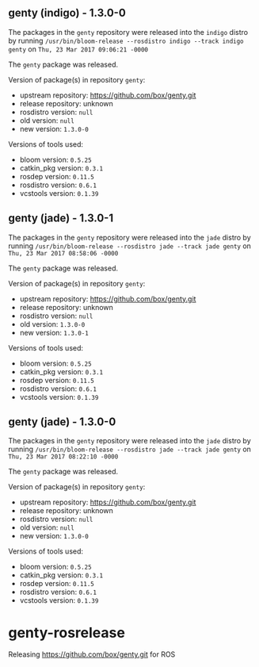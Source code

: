## genty (indigo) - 1.3.0-0

The packages in the `genty` repository were released into the `indigo` distro by running `/usr/bin/bloom-release --rosdistro indigo --track indigo genty` on `Thu, 23 Mar 2017 09:06:21 -0000`

The `genty` package was released.

Version of package(s) in repository `genty`:

- upstream repository: https://github.com/box/genty.git
- release repository: unknown
- rosdistro version: `null`
- old version: `null`
- new version: `1.3.0-0`

Versions of tools used:

- bloom version: `0.5.25`
- catkin_pkg version: `0.3.1`
- rosdep version: `0.11.5`
- rosdistro version: `0.6.1`
- vcstools version: `0.1.39`


## genty (jade) - 1.3.0-1

The packages in the `genty` repository were released into the `jade` distro by running `/usr/bin/bloom-release --rosdistro jade --track jade genty` on `Thu, 23 Mar 2017 08:58:06 -0000`

The `genty` package was released.

Version of package(s) in repository `genty`:

- upstream repository: https://github.com/box/genty.git
- release repository: unknown
- rosdistro version: `null`
- old version: `1.3.0-0`
- new version: `1.3.0-1`

Versions of tools used:

- bloom version: `0.5.25`
- catkin_pkg version: `0.3.1`
- rosdep version: `0.11.5`
- rosdistro version: `0.6.1`
- vcstools version: `0.1.39`


## genty (jade) - 1.3.0-0

The packages in the `genty` repository were released into the `jade` distro by running `/usr/bin/bloom-release --rosdistro jade --track jade genty` on `Thu, 23 Mar 2017 08:22:10 -0000`

The `genty` package was released.

Version of package(s) in repository `genty`:

- upstream repository: https://github.com/box/genty.git
- release repository: unknown
- rosdistro version: `null`
- old version: `null`
- new version: `1.3.0-0`

Versions of tools used:

- bloom version: `0.5.25`
- catkin_pkg version: `0.3.1`
- rosdep version: `0.11.5`
- rosdistro version: `0.6.1`
- vcstools version: `0.1.39`


# genty-rosrelease
Releasing https://github.com/box/genty.git for ROS
